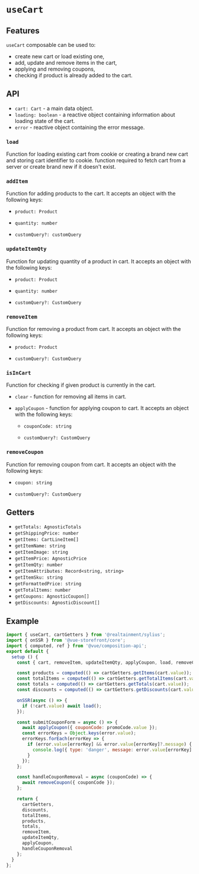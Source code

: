 # `useCart`

## Features

`useCart` composable can be used to:

* create new cart or load existing one,
* add, update and remove items in the cart,
* applying and removing coupons,
* checking if product is already added to the cart.

## API

* `cart: Cart` - a main data object.
* `loading: boolean` - a reactive object containing information about loading state of the cart.
* `error` - reactive object containing the error message.

### `load`

Function for loading existing cart from cookie or creating a brand new cart and storing cart identifier to cookie.
function required to fetch cart from a server or create brand new if it doesn't exist.


### `addItem`

Function for adding products to the cart. It accepts an object with the following keys:

  * `product: Product`

  * `quantity: number`

  * `customQuery?: customQuery`

### `updateItemQty`

Function for updating quantity of a product in cart. It accepts an object with the following keys:

  * `product: Product`

  * `quantity: number`

  * `customQuery?: CustomQuery`

### `removeItem`

Function for removing a product from cart. It accepts an object with the following keys:

  * `product: Product`

  * `customQuery?: CustomQuery`

### `isInCart`

Function for checking if given product is currently in the cart.

* `clear` - function for removing all items in cart.

* `applyCoupon` - function for applying coupon to cart. It accepts an object with the following keys:

  * `couponCode: string`

  * `customQuery?: CustomQuery`

### `removeCoupon`

Function for removing coupon from cart. It accepts an object with the following keys:

  * `coupon: string`

  * `customQuery?: CustomQuery`

## Getters

* `getTotals: AgnosticTotals`
* `getShippingPrice: number`
* `getItems: CartLineItem[]`
* `getItemName: string`
* `getItemImage: string`
* `getItemPrice: AgnosticPrice`
* `getItemQty: number`
* `getItemAttributes: Record<string, string>`
* `getItemSku: string`
* `getFormattedPrice: string`
* `getTotalItems: number`
* `getCoupons: AgnosticCoupon[]`
* `getDiscounts: AgnosticDiscount[]`

## Example

```js
import { useCart, cartGetters } from '@realtainment/sylius';
import { onSSR } from '@vue-storefront/core';
import { computed, ref } from '@vue/composition-api';
export default {
  setup () {
    const { cart, removeItem, updateItemQty, applyCoupon, load, removeCoupon, error } = useCart();

    const products = computed(() => cartGetters.getItems(cart.value));
    const totalItems = computed(() => cartGetters.getTotalItems(cart.value));
    const totals = computed(() => cartGetters.getTotals(cart.value));
    const discounts = computed(() => cartGetters.getDiscounts(cart.value));

    onSSR(async () => {
      if (!cart.value) await load();
    });

    const submitCouponForm = async () => {
      await applyCoupon({ couponCode: promoCode.value });
      const errorKeys = Object.keys(error.value);
      errorKeys.forEach(errorKey => {
        if (error.value[errorKey] && error.value[errorKey]?.message) {
          console.log({ type: 'danger', message: error.value[errorKey].message });
        }
      });
    };

    const handleCouponRemoval = async (couponCode) => {
      await removeCoupon({ couponCode });
    };

    return {
      cartGetters,
      discounts,
      totalItems,
      products,
      totals,
      removeItem,
      updateItemQty,
      applyCoupon,
      handleCouponRemoval
    };
  }
};
```
